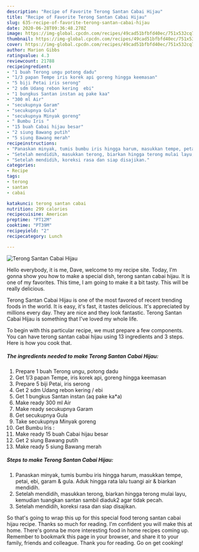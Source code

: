 ```yaml
---
description: "Recipe of Favorite Terong Santan Cabai Hijau"
title: "Recipe of Favorite Terong Santan Cabai Hijau"
slug: 635-recipe-of-favorite-terong-santan-cabai-hijau
date: 2020-06-28T09:36:48.270Z
image: https://img-global.cpcdn.com/recipes/49cad51bfbfd40ec/751x532cq70/terong-santan-cabai-hijau-foto-resep-utama.jpg
thumbnail: https://img-global.cpcdn.com/recipes/49cad51bfbfd40ec/751x532cq70/terong-santan-cabai-hijau-foto-resep-utama.jpg
cover: https://img-global.cpcdn.com/recipes/49cad51bfbfd40ec/751x532cq70/terong-santan-cabai-hijau-foto-resep-utama.jpg
author: Marion Gibbs
ratingvalue: 4.3
reviewcount: 21788
recipeingredient:
- "1 buah Terong ungu potong dadu"
- "1/3 papan Tempe iris korek api goreng hingga keemasan"
- "5 biji Petai iris serong"
- "2 sdm Udang rebon kering  ebi"
- "1 bungkus Santan instan aq pake kaa"
- "300 ml Air"
- "secukupnya Garam"
- "secukupnya Gula"
- "secukupnya Minyak goreng"
- " Bumbu Iris "
- "15 buah Cabai hijau besar"
- "2 siung Bawang putih"
- "5 siung Bawang merah"
recipeinstructions:
- "Panaskan minyak, tumis bumbu iris hingga harum, masukkan tempe, petai, ebi, garam &amp; gula. Aduk hingga rata lalu tuangi air &amp; biarkan mendidih."
- "Setelah mendidih, masukkan terong, biarkan hingga terong mulai layu, kemudian tuangkan santan sambil diaduk2 agar tidak pecah."
- "Setelah mendidih, koreksi rasa dan siap disajikan."
categories:
- Recipe
tags:
- terong
- santan
- cabai

katakunci: terong santan cabai 
nutrition: 299 calories
recipecuisine: American
preptime: "PT12M"
cooktime: "PT39M"
recipeyield: "2"
recipecategory: Lunch

---
```



![Terong Santan Cabai Hijau](https://img-global.cpcdn.com/recipes/49cad51bfbfd40ec/751x532cq70/terong-santan-cabai-hijau-foto-resep-utama.jpg)

Hello everybody, it is me, Dave, welcome to my recipe site. Today, I'm gonna show you how to make a special dish, terong santan cabai hijau. It is one of my favorites. This time, I am going to make it a bit tasty. This will be really delicious.

Terong Santan Cabai Hijau is one of the most favored of recent trending foods in the world. It is easy, it's fast, it tastes delicious. It's appreciated by millions every day. They are nice and they look fantastic. Terong Santan Cabai Hijau is something that I've loved my whole life.




To begin with this particular recipe, we must prepare a few components. You can have terong santan cabai hijau using 13 ingredients and 3 steps. Here is how you cook that.

<!--inarticleads1-->

##### The ingredients needed to make Terong Santan Cabai Hijau:

1. Prepare 1 buah Terong ungu, potong dadu
1. Get 1/3 papan Tempe, iris korek api, goreng hingga keemasan
1. Prepare 5 biji Petai, iris serong
1. Get 2 sdm Udang rebon kering / ebi
1. Get 1 bungkus Santan instan (aq pake ka*a)
1. Make ready 300 ml Air
1. Make ready secukupnya Garam
1. Get secukupnya Gula
1. Take secukupnya Minyak goreng
1. Get  Bumbu Iris :
1. Make ready 15 buah Cabai hijau besar
1. Get 2 siung Bawang putih
1. Make ready 5 siung Bawang merah




<!--inarticleads2-->

##### Steps to make Terong Santan Cabai Hijau:

1. Panaskan minyak, tumis bumbu iris hingga harum, masukkan tempe, petai, ebi, garam &amp; gula. Aduk hingga rata lalu tuangi air &amp; biarkan mendidih.
1. Setelah mendidih, masukkan terong, biarkan hingga terong mulai layu, kemudian tuangkan santan sambil diaduk2 agar tidak pecah.
1. Setelah mendidih, koreksi rasa dan siap disajikan.




So that's going to wrap this up for this special food terong santan cabai hijau recipe. Thanks so much for reading. I'm confident you will make this at home. There's gonna be more interesting food in home recipes coming up. Remember to bookmark this page in your browser, and share it to your family, friends and colleague. Thank you for reading. Go on get cooking!
